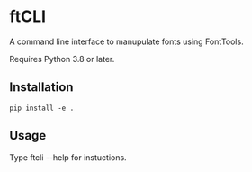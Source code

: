 # ftCLI
A command line interface to manupulate fonts using FontTools.
 
Requires Python 3.8 or later.
 
## Installation
    pip install -e .
 
## Usage
Type ftcli --help for instuctions.

